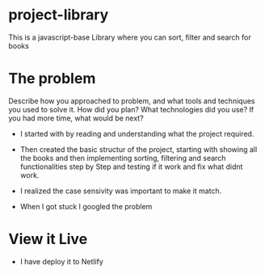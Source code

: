 # project-library

This is a javascript-base Library where you can sort, filter and search for books

# The problem

Describe how you approached to problem, and what tools and techniques you used to solve it. How did you plan? What technologies did you use? If you had more time, what would be next?

- I started with by reading and understanding what the project required.

- Then created the basic structur of the project, starting with showing all the books and then implementing sorting, filtering and search functionalities step by Step and testing if it work and fix what didnt work.

- I realized the case sensivity was important to make it match.

- When I got stuck I googled the problem

# View it Live

- I have deploy it to Netlify
